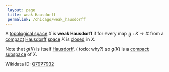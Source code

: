 ```yaml
---
 layout: page
 title: weak Hausdorff
 permalink: /chicago/weak_hausdorff
---
```

A [topological space](https://mathgloss.github.io/MathGloss/chicago/topological_space) $X$ is **weak Hausdorff** if for every map $g:K\to X$ from a [compact](https://mathgloss.github.io/MathGloss/chicago/compact) [Hausdorff](https://mathgloss.github.io/MathGloss/chicago/Hausdorff) [space](https://mathgloss.github.io/MathGloss/chicago/topological_space) $K$ is [closed](https://mathgloss.github.io/MathGloss/chicago/closed) in $X$. 

Note that $g(K)$ is itself [Hausdorff](https://mathgloss.github.io/MathGloss/chicago/Hausdorff), ( todo: why?) so $g(K)$ is a [compact](https://mathgloss.github.io/MathGloss/chicago/compact) [subspace](https://mathgloss.github.io/MathGloss/chicago/subspace_topology) of $X$.

Wikidata ID: [Q7977932](https://www.wikidata.org/wiki/Q7977932)